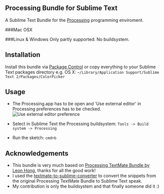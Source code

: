 ## Processing Bundle for Sublime Text
A Sublime Text Bundle for the [Processing](http://processing.org/) programming enviroment.

###Mac OSX

###Linux & Windows
Only partly supported: No buildsystem.

## Installation
Install this bundle via [Package Control](http://wbond.net/sublime_packages/package_control) or copy everything to your Sublime Text packages directory e.g. OS X: `~/Library/Application Support/Sublime Text 2/Packages/ColorPicker`


## Usage
- The Processing.app has to be open and 'Use external editor' in Processing preferences has to be checked.
![Use external editor preference](https://github.com/b-g/processing-sublime/raw/master/_Mac/processing_preferences.gif "Use external editor preference")

- Select in Sublime Text the Processing buildsystem: `Tools -> Build system -> Processing`

- Run the sketch: `cmd+b`


## Acknowledgements
- This bundle is very much based on [Processing TextMate Bundle by Leon Hong](http://www.onebitwonder.com/projects/processing/), thanks for all the good work!
- I used the [textmate-to-sublime-converter](https://github.com/srbs/textmate-to-sublime-converter) to convert the snippets from the original Processing TextMate Bundle to Sublime Text speak.
- My contribution is only the buildsystem and that finally someone did it :)